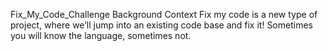 Fix_My_Code_Challenge
Background Context Fix my code is a new type of project, where we’ll jump into an existing code base and fix it! Sometimes you will know the language, sometimes not.
